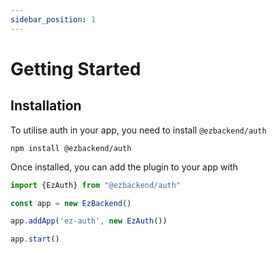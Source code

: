 ```yaml
---
sidebar_position: 1
---
```


# Getting Started

## Installation

To utilise auth in your app, you need to install `@ezbackend/auth`

```
npm install @ezbackend/auth
```

Once installed, you can add the plugin to your app with

```ts
import {EzAuth} from "@ezbackend/auth"

const app = new EzBackend()

app.addApp('ez-auth', new EzAuth())

app.start()
```

